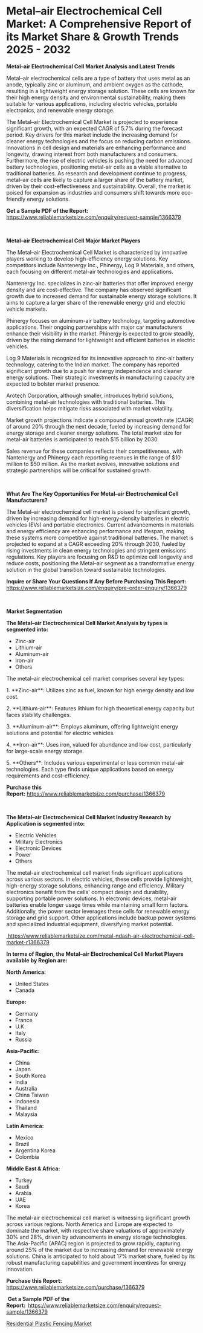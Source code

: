 <p><h1>Metal–air Electrochemical Cell Market: A Comprehensive Report of its Market Share & Growth Trends 2025 - 2032</h1></p><p><strong>Metal–air Electrochemical Cell Market Analysis and Latest Trends</strong></p>
<p><p>Metal–air electrochemical cells are a type of battery that uses metal as an anode, typically zinc or aluminum, and ambient oxygen as the cathode, resulting in a lightweight energy storage solution. These cells are known for their high energy density and environmental sustainability, making them suitable for various applications, including electric vehicles, portable electronics, and renewable energy storage.</p><p>The Metal–air Electrochemical Cell Market is projected to experience significant growth, with an expected CAGR of 5.7% during the forecast period. Key drivers for this market include the increasing demand for cleaner energy technologies and the focus on reducing carbon emissions. Innovations in cell design and materials are enhancing performance and longevity, drawing interest from both manufacturers and consumers. Furthermore, the rise of electric vehicles is pushing the need for advanced battery technologies, positioning metal-air cells as a viable alternative to traditional batteries. As research and development continue to progress, metal–air cells are likely to capture a larger share of the battery market, driven by their cost-effectiveness and sustainability. Overall, the market is poised for expansion as industries and consumers shift towards more eco-friendly energy solutions.</p></p>
<p><strong>Get a Sample PDF of the Report:&nbsp;</strong> <a href="https://www.reliablemarketsize.com/enquiry/request-sample/1366379?utm_campaign=3205&utm_medium=2&utm_source=Github&utm_content=ia&utm_term=22032025&utm_id=metalair-electrochemical-cell">https://www.reliablemarketsize.com/enquiry/request-sample/1366379</a></p>
<p>&nbsp;</p>
<p><strong>Metal–air Electrochemical Cell Major Market Players</strong></p>
<p><p>The Metal–air Electrochemical Cell Market is characterized by innovative players working to develop high-efficiency energy solutions. Key competitors include Nantenergy Inc., Phinergy, Log 9 Materials, and others, each focusing on different metal-air technologies and applications.</p><p>Nantenergy Inc. specializes in zinc-air batteries that offer improved energy density and are cost-effective. The company has observed significant growth due to increased demand for sustainable energy storage solutions. It aims to capture a larger share of the renewable energy grid and electric vehicle markets.</p><p>Phinergy focuses on aluminum-air battery technology, targeting automotive applications. Their ongoing partnerships with major car manufacturers enhance their visibility in the market. Phinergy is expected to grow steadily, driven by the rising demand for lightweight and efficient batteries in electric vehicles.</p><p>Log 9 Materials is recognized for its innovative approach to zinc-air battery technology, catering to the Indian market. The company has reported significant growth due to a push for energy independence and cleaner energy solutions. Their strategic investments in manufacturing capacity are expected to bolster market presence.</p><p>Arotech Corporation, although smaller, introduces hybrid solutions, combining metal-air technologies with traditional batteries. This diversification helps mitigate risks associated with market volatility.</p><p>Market growth projections indicate a compound annual growth rate (CAGR) of around 20% through the next decade, fueled by increasing demand for energy storage and cleaner energy solutions. The total market size for metal-air batteries is anticipated to reach $15 billion by 2030.</p><p>Sales revenue for these companies reflects their competitiveness, with Nantenergy and Phinergy each reporting revenues in the range of $10 million to $50 million. As the market evolves, innovative solutions and strategic partnerships will be critical for sustained growth.</p></p>
<p>&nbsp;</p>
<p><strong>What Are The Key Opportunities For Metal–air Electrochemical Cell Manufacturers?</strong></p>
<p><p>The Metal–air electrochemical cell market is poised for significant growth, driven by increasing demand for high-energy-density batteries in electric vehicles (EVs) and portable electronics. Current advancements in materials and energy efficiency are enhancing performance and lifespan, making these systems more competitive against traditional batteries. The market is projected to expand at a CAGR exceeding 20% through 2030, fueled by rising investments in clean energy technologies and stringent emissions regulations. Key players are focusing on R&D to optimize cell longevity and reduce costs, positioning the Metal–air segment as a transformative energy solution in the global transition toward sustainable technologies.</p></p>
<p><strong>Inquire or Share Your Questions If Any Before Purchasing This Report:</strong> <a href="https://www.reliablemarketsize.com/enquiry/pre-order-enquiry/1366379?utm_campaign=3205&utm_medium=2&utm_source=Github&utm_content=ia&utm_term=22032025&utm_id=metalair-electrochemical-cell">https://www.reliablemarketsize.com/enquiry/pre-order-enquiry/1366379</a></p>
<p>&nbsp;</p>
<p><strong>Market Segmentation</strong></p>
<p><strong>The Metal–air Electrochemical Cell Market Analysis by types is segmented into:</strong></p>
<p><ul><li>Zinc-air</li><li>Lithium-air</li><li>Aluminum-air</li><li>Iron-air</li><li>Others</li></ul></p>
<p><p>The metal–air electrochemical cell market comprises several key types: </p><p>1. **Zinc-air**: Utilizes zinc as fuel, known for high energy density and low cost.</p><p>2. **Lithium-air**: Features lithium for high theoretical energy capacity but faces stability challenges.</p><p>3. **Aluminum-air**: Employs aluminum, offering lightweight energy solutions and potential for electric vehicles.</p><p>4. **Iron-air**: Uses iron, valued for abundance and low cost, particularly for large-scale energy storage.</p><p>5. **Others**: Includes various experimental or less common metal-air technologies. Each type finds unique applications based on energy requirements and cost-efficiency.</p></p>
<p><strong>Purchase this Report:&nbsp;</strong><a href="https://www.reliablemarketsize.com/purchase/1366379?utm_campaign=3205&utm_medium=2&utm_source=Github&utm_content=ia&utm_term=22032025&utm_id=metalair-electrochemical-cell">https://www.reliablemarketsize.com/purchase/1366379</a></p>
<p>&nbsp;</p>
<p><strong>The Metal–air Electrochemical Cell Market Industry Research by Application is segmented into:</strong></p>
<p><ul><li>Electric Vehicles</li><li>Military Electronics</li><li>Electronic Devices</li><li>Power</li><li>Others</li></ul></p>
<p><p>The metal-air electrochemical cell market finds significant applications across various sectors. In electric vehicles, these cells provide lightweight, high-energy storage solutions, enhancing range and efficiency. Military electronics benefit from the cells' compact design and durability, supporting portable power solutions. In electronic devices, metal-air batteries enable longer usage times while maintaining small form factors. Additionally, the power sector leverages these cells for renewable energy storage and grid support. Other applications include backup power systems and specialized industrial equipment, diversifying market potential.</p></p>
<p><a href="https://www.reliablemarketsize.com/metal-ndash-air-electrochemical-cell-market-r1366379?utm_campaign=3205&utm_medium=2&utm_source=Github&utm_content=ia&utm_term=22032025&utm_id=metalair-electrochemical-cell">&nbsp;https://www.reliablemarketsize.com/metal-ndash-air-electrochemical-cell-market-r1366379</a></p>
<p><strong>In terms of Region, the Metal–air Electrochemical Cell Market Players available by Region are:</strong></p>
<p>
    <p> <strong> North America: </strong>
        <ul>
            <li>United States</li>
            <li>Canada</li>
        </ul>
        </p> 
    <p> <strong> Europe: </strong>
        <ul>
            <li>Germany</li>
            <li>France</li>
            <li>U.K.</li>
            <li>Italy</li>
            <li>Russia</li>
        </ul>
        </p> 
    <p> <strong> Asia-Pacific: </strong>
        <ul>
            <li>China</li>
            <li>Japan</li>
            <li>South Korea</li>
            <li>India</li>
            <li>Australia</li>
            <li>China Taiwan</li>
            <li>Indonesia</li>
            <li>Thailand</li>
            <li>Malaysia</li>
        </ul>
        </p> 
    <p> <strong> Latin America: </strong>
        <ul>
            <li>Mexico</li>
            <li>Brazil</li>
            <li>Argentina Korea</li>
            <li>Colombia</li>
        </ul>
        </p> 
    <p> <strong> Middle East & Africa: </strong>
        <ul>
            <li>Turkey</li>
            <li>Saudi</li>
            <li>Arabia</li>
            <li>UAE</li>
            <li>Korea</li>
        </ul>
    </p>
    </p>
<p><p>The metal-air electrochemical cell market is witnessing significant growth across various regions. North America and Europe are expected to dominate the market, with respective share valuations of approximately 30% and 28%, driven by advancements in energy storage technologies. The Asia-Pacific (APAC) region is projected to grow rapidly, capturing around 25% of the market due to increasing demand for renewable energy solutions. China is anticipated to hold about 17% market share, fueled by its robust manufacturing capabilities and government incentives for energy innovation.</p></p>
<p><strong>Purchase this Report: </strong><a href="https://www.reliablemarketsize.com/purchase/1366379?utm_campaign=3205&utm_medium=2&utm_source=Github&utm_content=ia&utm_term=22032025&utm_id=metalair-electrochemical-cell">https://www.reliablemarketsize.com/purchase/1366379</a></p>
<p>&nbsp;<strong>Get a Sample PDF of the Report:&nbsp;&nbsp;</strong><a href="https://www.reliablemarketsize.com/enquiry/request-sample/1366379?utm_campaign=3205&utm_medium=2&utm_source=Github&utm_content=ia&utm_term=22032025&utm_id=metalair-electrochemical-cell">https://www.reliablemarketsize.com/enquiry/request-sample/1366379</a></p>
<p><strong></strong></p>
<p><p><a href="https://github.com/shrebasokib/Market-Research-Report-List-1/blob/main/residential-plastic-fencing-market.md?utm_campaign=3205&utm_medium=2&utm_source=Github&utm_content=ia&utm_term=22032025&utm_id=metalair-electrochemical-cell">Residential Plastic Fencing Market</a></p></p>